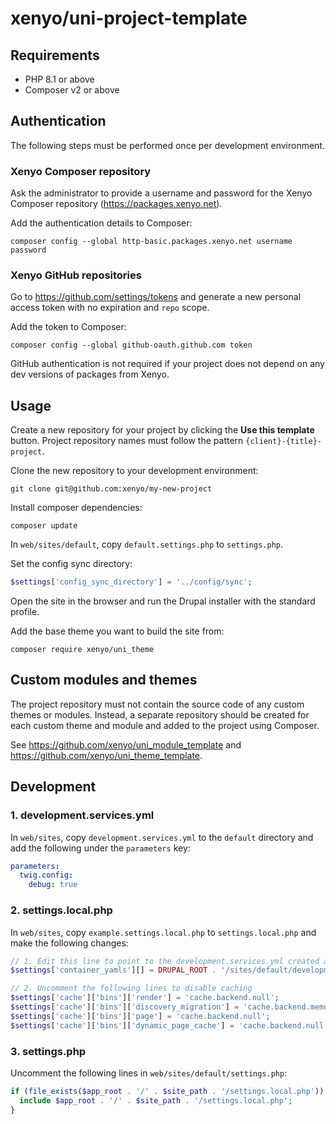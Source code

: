 # xenyo/uni-project-template

## Requirements

- PHP 8.1 or above
- Composer v2 or above

## Authentication

The following steps must be performed once per development environment.

### Xenyo Composer repository

Ask the administrator to provide a username and password for the Xenyo Composer
repository (https://packages.xenyo.net).

Add the authentication details to Composer:

```
composer config --global http-basic.packages.xenyo.net username password
```

### Xenyo GitHub repositories

Go to https://github.com/settings/tokens and generate a new personal access
token with no expiration and `repo` scope.

Add the token to Composer:

```
composer config --global github-oauth.github.com token
```

GitHub authentication is not required if your project does not depend on any dev
versions of packages from Xenyo.

## Usage

Create a new repository for your project by clicking the **Use this template**
button. Project repository names must follow the pattern
`{client}-{title}-project`.

Clone the new repository to your development environment:

```
git clone git@github.com:xenyo/my-new-project
```

Install composer dependencies:

```
composer update
```

In `web/sites/default`, copy `default.settings.php` to `settings.php`.

Set the config sync directory:

```php
$settings['config_sync_directory'] = '../config/sync';
```

Open the site in the browser and run the Drupal installer with the standard
profile.

Add the base theme you want to build the site from:

```
composer require xenyo/uni_theme
```


## Custom modules and themes

The project repository must not contain the source code of any custom themes or modules. Instead, a separate repository should be created for each custom theme and module and added to the project using Composer.

See https://github.com/xenyo/uni_module_template and https://github.com/xenyo/uni_theme_template.

## Development

### 1. development.services.yml

In `web/sites`, copy `development.services.yml` to the `default` directory and
add the following under the `parameters` key:

```yml
parameters:
  twig.config:
    debug: true
```

### 2. settings.local.php

In `web/sites`, copy `example.settings.local.php` to `settings.local.php` and
make the following changes:

```php
// 1. Edit this line to point to the development.services.yml created above
$settings['container_yamls'][] = DRUPAL_ROOT . '/sites/default/development.services.yml';

// 2. Uncomment the following lines to disable caching
$settings['cache']['bins']['render'] = 'cache.backend.null';
$settings['cache']['bins']['discovery_migration'] = 'cache.backend.memory';
$settings['cache']['bins']['page'] = 'cache.backend.null';
$settings['cache']['bins']['dynamic_page_cache'] = 'cache.backend.null';
```

### 3. settings.php

Uncomment the following lines in `web/sites/default/settings.php`:

```php
if (file_exists($app_root . '/' . $site_path . '/settings.local.php')) {
  include $app_root . '/' . $site_path . '/settings.local.php';
}
```
